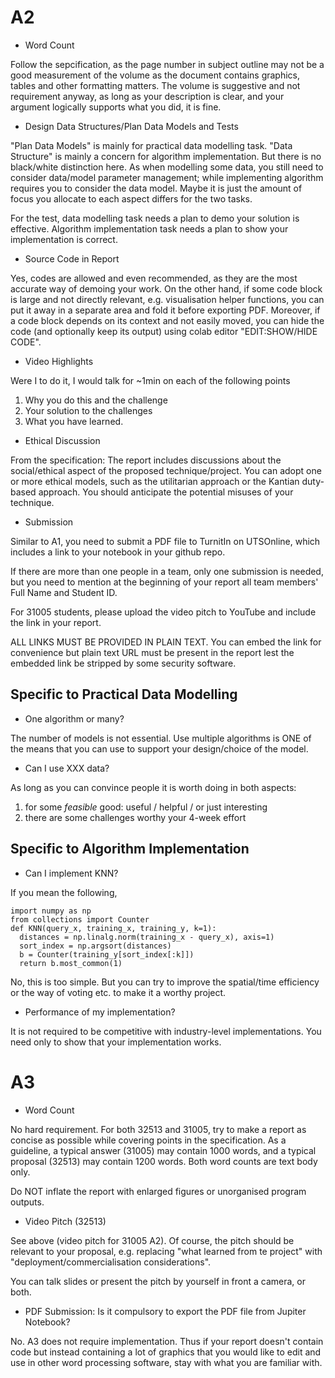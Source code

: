 # A2

* Word Count

Follow the sepcification, as the page number in subject outline may not be a good measurement of the volume as the document contains graphics, tables and other formatting matters. The volume is suggestive and not requirement anyway, as long as your description is clear, and your argument logically supports what
you did, it is fine.

* Design Data Structures/Plan Data Models and Tests

"Plan Data Models" is mainly for practical data modelling task. "Data Structure" is mainly a concern for algorithm implementation. But there is no black/white distinction here. As when modelling some data, you still need to consider data/model parameter management; while implementing algorithm requires you to consider the data model. Maybe it is just the amount of focus you allocate to each aspect differs for the two tasks.

For the test, data modelling task needs a plan to demo your solution is effective. Algorithm implementation task needs a plan to show your implementation is correct.

* Source Code in Report

Yes, codes are allowed and even recommended, as they are the most accurate way of demoing your work. On the other hand, if some code block is large and not directly relevant, e.g. visualisation helper functions, you can put it away in a separate area and fold it before exporting PDF. Moreover, if a code block depends on its context and not easily moved, you can hide the code (and optionally keep its output) using colab editor "EDIT:SHOW/HIDE CODE". 

* Video Highlights

Were I to do it, I would talk for ~1min on each of the following points
1. Why you do this and the challenge
2. Your solution to the challenges
3. What you have learned.

* Ethical Discussion

From the specification: The report includes discussions about the social/ethical aspect of the proposed technique/project. You can adopt one or more ethical models, such as the utilitarian approach or the Kantian duty-based approach. You should anticipate the potential misuses of your technique.

* Submission

Similar to A1, you need to submit a PDF file to TurnitIn on UTSOnline, which includes a link to your notebook in your github repo. 

If there are more than one people in a team, only one submission is needed, but you need to mention at the beginning of your report all team members' Full Name
and Student ID. 

For 31005 students, please upload the video pitch to YouTube and include the link in your report.

ALL LINKS MUST BE PROVIDED IN PLAIN TEXT. You can embed the link for convenience but plain text URL must be present in the report lest the embedded link be stripped by some security software.


## Specific to Practical Data Modelling

* One algorithm or many?

The number of models is not essential. Use multiple algorithms is ONE of the means that you can use to support your design/choice of the model.

* Can I use XXX data?

As long as you can convince people it is worth doing in both aspects:
1. for some *feasible* good: useful / helpful / or just interesting
2. there are some challenges worthy your 4-week effort

## Specific to Algorithm Implementation

* Can I implement KNN?

If you mean the following, 

```
import numpy as np
from collections import Counter
def KNN(query_x, training_x, training_y, k=1):
  distances = np.linalg.norm(training_x - query_x), axis=1)
  sort_index = np.argsort(distances)
  b = Counter(training_y[sort_index[:k]])
  return b.most_common(1)
```

No, this is too simple. But you can try to improve the spatial/time efficiency or the way of voting etc. to make it a worthy project.

* Performance of my implementation?

It is not required to be competitive with industry-level implementations. You need only to show that your implementation works.

# A3

* Word Count

No hard requirement. For both 32513 and 31005, try to make a report as concise as possible while covering points in the specification. As a guideline, a typical answer (31005) may contain 1000 words, and a typical proposal (32513) may contain 1200 words. Both word counts are text body only.


Do NOT inflate the report with enlarged figures or unorganised program outputs.

* Video Pitch (32513)

See above (video pitch for 31005 A2). Of course, the pitch should be relevant to your proposal, e.g. replacing "what learned from te project" with "deployment/commercialisation considerations".

You can talk slides or present the pitch by yourself in front a camera, or both.

* PDF Submission: Is it compulsory to export the PDF file from Jupiter Notebook?

No. A3 does not require implementation. Thus if your report doesn't contain code but instead containing a lot of graphics that you would like to edit and use in other word processing software, stay with what you are familiar with.
